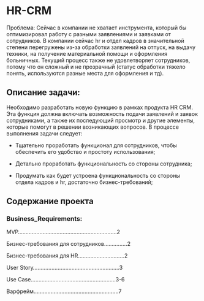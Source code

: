 # HR-CRM
Проблема: 
Сейчас в компании не хватает инструмента, который бы оптимизировал работу с разными заявлениями и заявками от сотрудников. В компании сейчас hr и отдел кадров в значительной степени перегружены из-за обработки заявлений на отпуск, на выдачу техники, на получение материальной помощи и оформления больничных. Текущий процесс также не удовлетворяет сотрудников, потому что он сложный и не прозрачный (статус обработки тяжело понять, используются разные места для оформления и тд).

## Описание задачи:

Необходимо разработать новую функцию в рамках продукта HR CRM. Эта функция должна включать возможность подачи заявлений и заявок сотрудниками, а также их последующий просмотр и другие элементы, которые помогут в решении возникающих вопросов. В процессе выполнения задачи следует:

* Тщательно проработать функционал для сотрудников, чтобы обеспечить его удобство и простоту использования;

* Детально проработать функциональность со стороны сотрудника;

* Продумать как будет устроена функциональность со стороны отдела кадров и hr, достаточно бизнес-требований;

## Содержание проекта

  ### Business_Requirements:
MVP……………………………………………………….2

Бизнес-требования для сотрудников……………2

Бизнес-требования для HR…………………………2 

User Story………………………………………………..3 

Use Case……………………………………………….3-6

Варфрейм…………………………………………….…7
